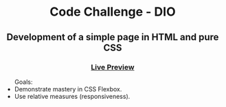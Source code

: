 <h1 align="center">Code Challenge - DIO</h1>
<h2 align="center">Development of a simple page in HTML and pure CSS</h2>
<h3  align="center"><a href="https://resonant-treacle-431531.netlify.app/" target="_blank">Live Preview</a></h3>

<ul>
Goals:
<li>Demonstrate mastery in CSS Flexbox.</li>
<li>Use relative measures (responsiveness).</li>
</ul>

